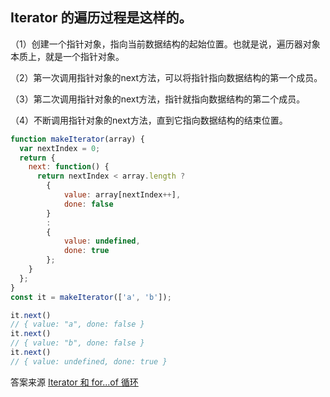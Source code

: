 
## Iterator 的遍历过程是这样的。

（1）创建一个指针对象，指向当前数据结构的起始位置。也就是说，遍历器对象本质上，就是一个指针对象。

（2）第一次调用指针对象的next方法，可以将指针指向数据结构的第一个成员。

（3）第二次调用指针对象的next方法，指针就指向数据结构的第二个成员。

（4）不断调用指针对象的next方法，直到它指向数据结构的结束位置。

```js
function makeIterator(array) {
  var nextIndex = 0;
  return {
    next: function() {
      return nextIndex < array.length ?
        { 
            value: array[nextIndex++],
            done: false
        } 
        :
        {
            value: undefined,
            done: true
        };
    }
  };
}
const it = makeIterator(['a', 'b']);

it.next() 
// { value: "a", done: false }
it.next() 
// { value: "b", done: false }
it.next() 
// { value: undefined, done: true }

```

答案来源 [Iterator 和 for...of 循环](https://es6.ruanyifeng.com/#docs/iterator)